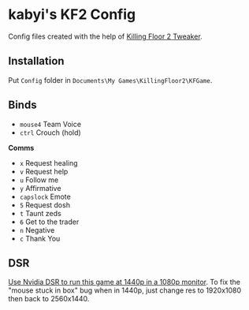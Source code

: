 # kabyi's KF2 Config 
Config files created with the help of [Killing Floor 2 Tweaker](https://rejzor.wordpress.com/killing-floor-2-tweaker/).

## Installation 
Put `Config` folder in `Documents\My Games\KillingFloor2\KFGame`.

## Binds
- `mouse4` Team Voice
- `ctrl` Crouch (hold)

**Comms**
- `x` Request healing
- `v` Request help
- `u` Follow me
- `y` Affirmative
- `capslock` Emote
- `5` Request dosh
- `t` Taunt zeds
- `6` Get to the trader
- `n` Negative
- `c` Thank You

## DSR
[Use Nvidia DSR to run this game at 1440p in a 1080p monitor](https://www.nvidia.com/en-us/geforce/technologies/dsr/technology/). To fix the "mouse stuck in box" bug when in 1440p, just change res to 1920x1080 then back to 2560x1440. 